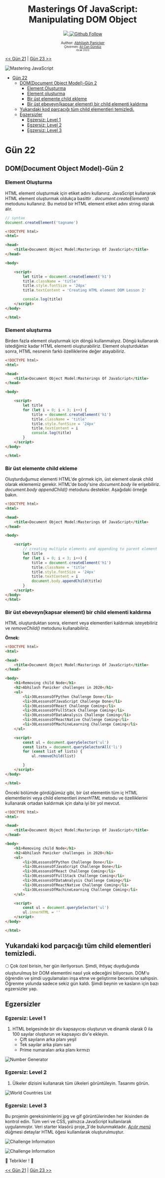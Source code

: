 <div align="center">
  <h1> Masterings Of JavaScript: Manipulating DOM Object</h1>
  <a class="header-badge" target="_blank" href="https://www.linkedin.com/in/abhilash-panicker-68952b159/">
  <img src="https://img.shields.io/badge/style--5eba00.svg?label=LinkedIn&logo=linkedin&style=social">
  </a>
  <a class="header-badge" target="_blank" href="https://github.com/abpanic/">
  <img alt="Github Follow" src="https://img.shields.io/github/followers/abpanic?style=social">
  </a>


  <sub>Author:
  <a href="https://dbugr.vercel.app/" target="_blank">Abhilash Panicker</a><br>
<sub>Çevirmen:
  <a href="https://github.com/alicangunduz" target="_blank">Ali Can Gündüz</a><br>
  <small> Ocak 2023</small>
  </sub>

</div>

[<< Gün 21](../21_Lesson_DOM/21_Lesson_dom.md) | [Gün 23 >>](../23_Lesson_Event_listeners/23_Lesson_event_listeners.md)

![Mastering JavaScript](../images/21_Lesson_DOM/../../../images/banners/Lesson_1_21.png)
- [Gün 22](#gün-22)
  - [DOM(Document Object Model)-Gün 2](#domdocument-object-model-gün-2)
    - [Element Oluşturma](#element-oluşturma)
    - [Element oluşturma](#element-oluşturma-1)
    - [Bir üst elemente child ekleme](#bir-üst-elemente-child-ekleme)
    - [Bir üst ebeveyn(kapsar element) bir child elementi kaldırma](#bir-üst-ebeveynkapsar-element-bir-child-elementi-kaldırma)
  - [Yukarıdaki kod parçacığı tüm child elementleri temizledi.](#yukarıdaki-kod-parçacığı-tüm-child-elementleri-temizledi)
  - [Egzersizler](#egzersizler)
    - [Egzersiz: Level 1](#egzersiz-level-1)
    - [Egzersiz: Level 2](#egzersiz-level-2)
    - [Egzersiz: Level 3](#egzersiz-level-3)

# Gün 22

## DOM(Document Object Model)-Gün 2

### Element Oluşturma

HTML element oluşturmak için etiket adını kullanırız. JavaScript kullanarak HTML element oluşturmak oldukça basittir . _document.createElement()_ metodunu kullanırız. Bu metod bir HTML element etiket adını string olarak alır.

```js
// syntax
document.createElement('tagname')
```

```html
<!DOCTYPE html>
<html>

<head>
    <title>Document Object Model:Masterings Of JavaScript</title>
</head>

<body>

    <script>
        let title = document.createElement('h1')
        title.className = 'title'
        title.style.fontSize = '24px'
        title.textContent = 'Creating HTML element DOM Lesson 2'

        console.log(title)
    </script>
</body>

</html>
```

### Element oluşturma

Birden fazla element oluşturmak için döngü kullanmalıyız. Döngü kullanarak istediğimiz kadar HTML elementi oluşturabiliriz.
Element oluşturduktan sonra, HTML nesnenin farklı özelliklerine değer atayabiliriz.

```html
<!DOCTYPE html>
<html>

<head>
    <title>Document Object Model:Masterings Of JavaScript</title>
</head>

<body>

    <script>
        let title
        for (let i = 0; i < 3; i++) {
            title = document.createElement('h1')
            title.className = 'title'
            title.style.fontSize = '24px'
            title.textContent = i
            console.log(title)
        }
    </script>
</body>

</html>
```

### Bir üst elemente child ekleme

Oluşturduğumuz elementi HTML'de görmek için, üst element olarak child olarak eklememiz gerekir. HTML'de body'sine *document.body* ile erişebiliriz. *document.body* *appendChild()* metodunu destekler. Aşağıdaki örneğe bakın.

```html
<!DOCTYPE html>
<html>

<head>
    <title>Document Object Model:Masterings Of JavaScript</title>
</head>

<body>

    <script>
        // creating multiple elements and appending to parent element
        let title
        for (let i = 0; i < 3; i++) {
            title = document.createElement('h1')
            title.className = 'title'
            title.style.fontSize = '24px'
            title.textContent = i
            document.body.appendChild(title)
        }
    </script>
</body>
</html>
```

### Bir üst ebeveyn(kapsar element) bir child elementi kaldırma

HTML oluşturduktan sonra, element veya elementleri kaldırmak isteyebiliriz ve *removeChild()* metodunu kullanabiliriz.

**Örnek:**

```html
<!DOCTYPE html>
<html>

<head>
    <title>Document Object Model:Masterings Of JavaScript</title>
</head>

<body>
    <h1>Removing child Node</h1>
    <h2>Abhilash Panicker challenges in 2020</h1>
    <ul>
        <li>30LessonsOfPython Challenge Done</li>
        <li>30LessonsOfJavaScript Challenge Done</li>
        <li>30LessonsOfReact Challenge Coming</li>
        <li>30LessonsOfFullStack Challenge Coming</li>
        <li>30LessonsOfDataAnalysis Challenge Coming</li>
        <li>30LessonsOfReactNative Challenge Coming</li>
        <li>30LessonsOfMachineLearning Challenge Coming</li>
    </ul>

    <script>
        const ul = document.querySelector('ul')
        const lists = document.querySelectorAll('li')
        for (const list of lists) {
            ul.removeChild(list)

        }
    </script>
</body>

</html>
```

Önceki bölümde gördüğümüz gibi, bir üst elementin tüm iç HTML elementlerini veya child elementleri *innerHTML* metodu ve özelliklerini kullanarak ortadan kaldırmak için daha iyi bir yol mevcut.

```html
<!DOCTYPE html>
<html>

<head>
    <title>Document Object Model:Masterings Of JavaScript</title>
</head>

<body>
    <h1>Removing child Node</h1>
    <h2>Abhilash Panicker challenges in 2020</h1>
    <ul>
        <li>30LessonsOfPython Challenge Done</li>
        <li>30LessonsOfJavaScript Challenge Done</li>
        <li>30LessonsOfReact Challenge Coming</li>
        <li>30LessonsOfFullStack Challenge Coming</li>
        <li>30LessonsOfDataAnalysis Challenge Coming</li>
        <li>30LessonsOfReactNative Challenge Coming</li>
        <li>30LessonsOfMachineLearning Challenge Coming</li>
    </ul>

    <script>
        const ul = document.querySelector('ul')
        ul.innerHTML = ''
    </script>
</body>

</html>
```

Yukarıdaki kod parçacığı tüm child elementleri temizledi.
---

🌕 Çok özel birisin, her gün ilerliyorsun. Şimdi, ihtiyaç duyduğunda oluşturulmuş bir DOM elementini nasıl yok edeceğini biliyorsun. DOM'u öğrendin ve şimdi uygulamaları inşa etme ve geliştirme becerisine sahipsin. Öğrenme yolunda sadece sekiz gün kaldı. Şimdi beynin ve kasların için bazı egzersizler yap.

## Egzersizler

### Egzersiz: Level 1

1. HTML belgesinde bir div kapsayıcısı oluşturun ve dinamik olarak 0 ila 100 sayılar oluşturun ve kapsayıcı div'e ekleyin.
   - Çift sayıların arka planı yeşil
   - Tek sayılar arka planı sarı
   - Prime numaraları arka planı kırmızı

![Number Generator](../../images/projects/dom_min_project_Lesson_number_generators_2.1.png)

### Egzersiz: Level 2

1. Ülkeler dizisini kullanarak tüm ülkeleri görüntüleyin. Tasarımı görün.

![World Countries List](../../images/projects/dom_min_project_countries_aray_Lesson_2.2.png)

### Egzersiz: Level 3



Bu projenin gereksinimlerini jpg ve gif görüntülerinden her ikisinden de kontrol edin. Tüm veri ve CSS, yalnızca JavaScript kullanılarak uygulanmıştır. Veri starter klasörü proje_3'de bulunmaktadır. [*Açılır menü*](https://www.w3schools.com/tags/tag_details.asp) düğmesi detaylar HTML öğesi kullanılarak oluşturulmuştur.


![Challenge Information](../../images/projects/dom_mini_project_challenge_info_Lesson_2.3.gif)

![Challenge Information](../../images/projects/dom_mini_project_challenge_info_Lesson_2.3.png)

🎉 Tebrikler ! 🎉

[<< Gün 21](../Turkish/../21_Lesson_DOM/21_Lesson_dom.md) | [Gün 23 >>](../23_Lesson_Event_listeners/23_Lesson_event_listeners.md)